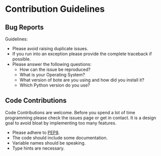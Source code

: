 # Contribution Guidelines


 ## Bug Reports

Guidelines:

 * Please avoid raising duplicate issues.
 * If you run into an exception please provide the complete traceback if possible.
 * Please answer the following questions:
     * How can the issue be reproduced?
     * What is your Operating System?
     * What version of bote are you using and how did you install it?
     * Which Python version do you use?


 ## Code Contributions

 Code Contributions are welcome. Before you spend a lot of time programming
 please check the issues page or get in contact. It is a design goal to avoid
 bloat by implementing too many features.

 * Please adhere to [PEP8](https://www.python.org/dev/peps/pep-0008/).
 * The code should include some documentation.
 * Variable names should be speaking.
 * Type hints are necessary.

